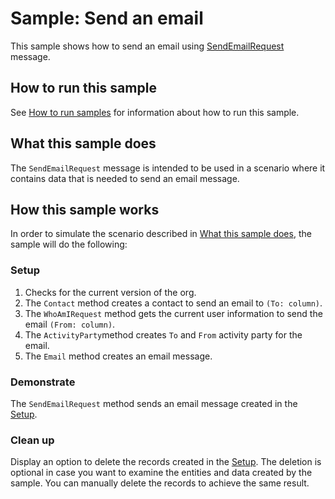 # Sample: Send an email

This sample shows how to send an email using [SendEmailRequest](https://docs.microsoft.com/en-us/dotnet/api/microsoft.crm.sdk.messages.sendemailrequest?view=dynamics-general-ce-9) message.

## How to run this sample

See [How to run samples](https://github.com/microsoft/PowerApps-Samples/blob/master/cds/README.md) for information about how to run this sample.

## What this sample does

The `SendEmailRequest` message is intended to be used in a scenario where it contains data that is needed to send an email message.

## How this sample works

In order to simulate the scenario described in [What this sample does](#what-this-sample-does), the sample will do the following:

### Setup

1. Checks for the current version of the org.
1. The `Contact` method creates a contact to send an email to `(To: column)`.
1. The `WhoAmIRequest` method gets the current user information to send the email `(From: column)`.
1. The `ActivityParty`method creates  `To` and `From` activity party for the email.
1. The `Email` method creates an email message.

### Demonstrate

The `SendEmailRequest` method sends an email message created in the [Setup](#setup).

### Clean up

Display an option to delete the records created in the [Setup](#setup). The deletion is optional in case you want to examine the entities and data created by the sample. You can manually delete the records to achieve the same result.
